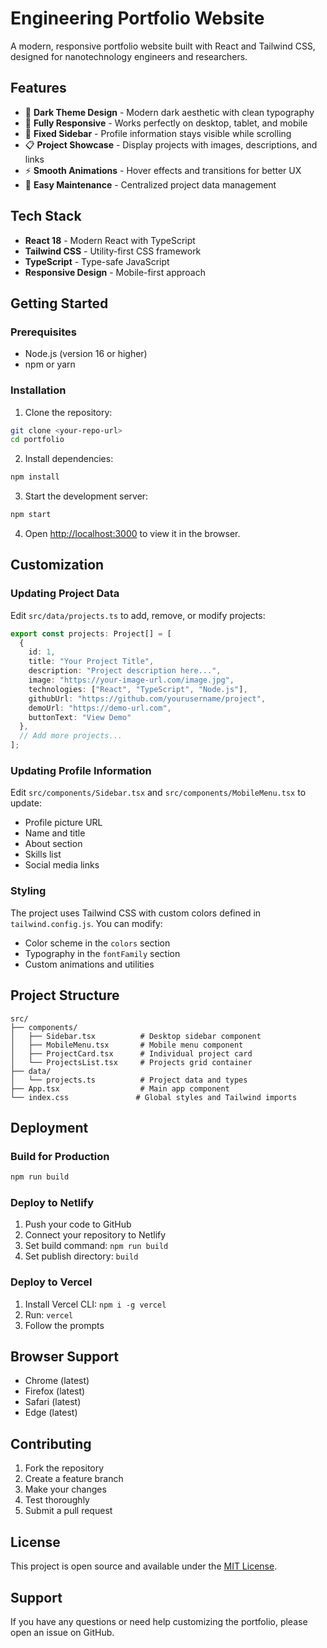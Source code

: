 # Engineering Portfolio Website

A modern, responsive portfolio website built with React and Tailwind CSS, designed for nanotechnology engineers and researchers.

## Features

- 🎨 **Dark Theme Design** - Modern dark aesthetic with clean typography
- 📱 **Fully Responsive** - Works perfectly on desktop, tablet, and mobile
- 🧱 **Fixed Sidebar** - Profile information stays visible while scrolling
- 📋 **Project Showcase** - Display projects with images, descriptions, and links
- ⚡ **Smooth Animations** - Hover effects and transitions for better UX
- 🔧 **Easy Maintenance** - Centralized project data management

## Tech Stack

- **React 18** - Modern React with TypeScript
- **Tailwind CSS** - Utility-first CSS framework
- **TypeScript** - Type-safe JavaScript
- **Responsive Design** - Mobile-first approach

## Getting Started

### Prerequisites

- Node.js (version 16 or higher)
- npm or yarn

### Installation

1. Clone the repository:
```bash
git clone <your-repo-url>
cd portfolio
```

2. Install dependencies:
```bash
npm install
```

3. Start the development server:
```bash
npm start
```

4. Open [http://localhost:3000](http://localhost:3000) to view it in the browser.

## Customization

### Updating Project Data

Edit `src/data/projects.ts` to add, remove, or modify projects:

```typescript
export const projects: Project[] = [
  {
    id: 1,
    title: "Your Project Title",
    description: "Project description here...",
    image: "https://your-image-url.com/image.jpg",
    technologies: ["React", "TypeScript", "Node.js"],
    githubUrl: "https://github.com/yourusername/project",
    demoUrl: "https://demo-url.com",
    buttonText: "View Demo"
  },
  // Add more projects...
];
```

### Updating Profile Information

Edit `src/components/Sidebar.tsx` and `src/components/MobileMenu.tsx` to update:

- Profile picture URL
- Name and title
- About section
- Skills list
- Social media links

### Styling

The project uses Tailwind CSS with custom colors defined in `tailwind.config.js`. You can modify:

- Color scheme in the `colors` section
- Typography in the `fontFamily` section
- Custom animations and utilities

## Project Structure

```
src/
├── components/
│   ├── Sidebar.tsx          # Desktop sidebar component
│   ├── MobileMenu.tsx       # Mobile menu component
│   ├── ProjectCard.tsx      # Individual project card
│   └── ProjectsList.tsx     # Projects grid container
├── data/
│   └── projects.ts          # Project data and types
├── App.tsx                  # Main app component
└── index.css               # Global styles and Tailwind imports
```

## Deployment

### Build for Production

```bash
npm run build
```

### Deploy to Netlify

1. Push your code to GitHub
2. Connect your repository to Netlify
3. Set build command: `npm run build`
4. Set publish directory: `build`

### Deploy to Vercel

1. Install Vercel CLI: `npm i -g vercel`
2. Run: `vercel`
3. Follow the prompts

## Browser Support

- Chrome (latest)
- Firefox (latest)
- Safari (latest)
- Edge (latest)

## Contributing

1. Fork the repository
2. Create a feature branch
3. Make your changes
4. Test thoroughly
5. Submit a pull request

## License

This project is open source and available under the [MIT License](LICENSE).

## Support

If you have any questions or need help customizing the portfolio, please open an issue on GitHub.
